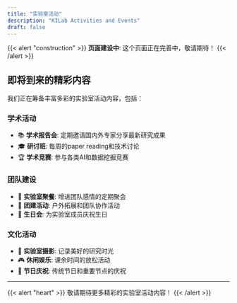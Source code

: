 ```yaml
---
title: "实验室活动"
description: "KILab Activities and Events"
draft: false
---
```


{{< alert "construction" >}}
**页面建设中**: 这个页面正在完善中，敬请期待！
{{< /alert >}}

## 即将到来的精彩内容

我们正在筹备丰富多彩的实验室活动内容，包括：

### 学术活动
- 📚 **学术报告会**: 定期邀请国内外专家分享最新研究成果
- 🎓 **研讨班**: 每周的paper reading和技术讨论
- 🏆 **学术竞赛**: 参与各类AI和数据挖掘竞赛

### 团队建设
- 🎉 **实验室聚餐**: 增进团队感情的定期聚会
- 🚀 **团建活动**: 户外拓展和团队协作活动
- 🎂 **生日会**: 为实验室成员庆祝生日

### 文化活动
- 📸 **实验室摄影**: 记录美好的研究时光
- 🎮 **休闲娱乐**: 课余时间的放松活动
- 🌟 **节日庆祝**: 传统节日和重要节点的庆祝

---

{{< alert "heart" >}}
敬请期待更多精彩的实验室活动内容！
{{< /alert >}}